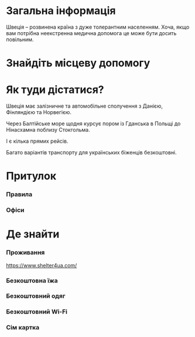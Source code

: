 # Загальна інформація
Швеція – розвинена країна з дуже толерантним населенням. Хоча, якщо вам потрібна неекстренна медична допомога
це може бути досить повільним.
# Знайдіть місцеву допомогу

# Як туди дістатися?
Швеція має залізничне та автомобільне сполучення з Данією, Фінляндією та Норвегією.

Через Балтійське море щодня курсує пором із Гданська в Польщі до Нінасхамна поблизу Стокгольма.

І є кілька прямих рейсів.

Багато варіантів транспорту для українських біженців безкоштовні.
# Притулок
### Правила
### Офіси
# Де знайти
### Проживання
https://www.shelter4ua.com/
### Безкоштовна їжа
### Безкоштовний одяг
### Безкоштовний Wi-Fi
### Сім картка 